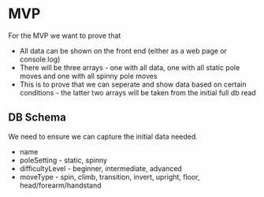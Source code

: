 # MVP

For the MVP we want to prove that
 - All data can be shown on the front end (either as a web page or console.log) 
 - There will be three arrays - one with all data, one with all static pole moves and one with all spinny pole moves
  - This is to prove that we can seperate and show data based on certain conditions - the latter two arrays will be taken from the initial full db read

## DB Schema

We need to ensure we can capture the initial data needed. 

- name
- poleSetting - static, spinny
- difficultyLevel - beginner, intermediate, advanced
- moveType - spin, climb, transition, invert, upright, floor, head/forearm/handstand
